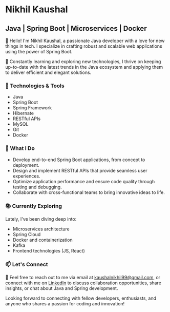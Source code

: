# Nikhil Kaushal

## Java | Spring Boot | Microservices | Docker

👋 Hello! I'm Nikhil Kaushal, a passionate Java developer with a love for new things in tech. I specialize in crafting robust and scalable web applications using the power of Spring Boot.

🌱 Constantly learning and exploring new technologies, I thrive on keeping up-to-date with the latest trends in the Java ecosystem and applying them to deliver efficient and elegant solutions.

### 🔧 Technologies & Tools

- Java
- Spring Boot
- Spring Framework
- Hibernate
- RESTful APIs
- MySQL
- Git
- Docker

### 🌟 What I Do

- Develop end-to-end Spring Boot applications, from concept to deployment.
- Design and implement RESTful APIs that provide seamless user experiences.
- Optimize application performance and ensure code quality through testing and debugging.
- Collaborate with cross-functional teams to bring innovative ideas to life.

### 📚 Currently Exploring

Lately, I've been diving deep into:

- Microservices architecture
- Spring Cloud
- Docker and containerization
- Kafka
- Frontend technologies (JS, React)

### 📫 Let's Connect

📧 Feel free to reach out to me via email at [kaushalnikhil99@gmail.com](mailto:kaushalnikhil99@gmail.com), or connect with me on [LinkedIn](https://www.linkedin.com/in/kaushalnikhil99) to discuss collaboration opportunities, share insights, or chat about Java and Spring development.

Looking forward to connecting with fellow developers, enthusiasts, and anyone who shares a passion for coding and innovation!
